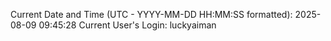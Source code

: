 Current Date and Time (UTC - YYYY-MM-DD HH:MM:SS formatted): 2025-08-09 09:45:28
Current User's Login: luckyaiman
